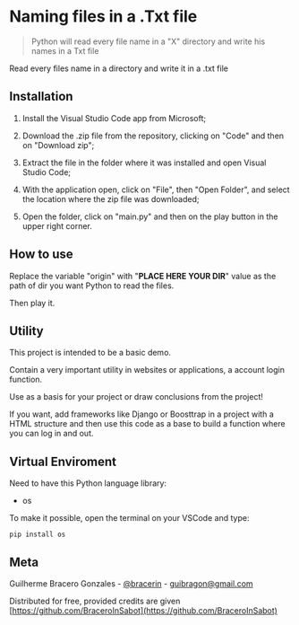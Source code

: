 # Naming files in a .Txt file
> Python will read every file name in a "X" directory and write his names in a Txt file

Read every files name in a directory and write it in a .txt file



## Installation

1. Install the Visual Studio Code app from Microsoft;

2. Download the .zip file from the repository, clicking on "Code" and then on "Download zip";

3. Extract the file in the folder where it was installed and open Visual Studio Code;

4. With the application open, click on "File", then "Open Folder", and select the location where the zip file was downloaded;

5. Open the folder, click on "main.py" and then on the play button in the upper right corner.



## How to use

Replace the variable "origin" with "**PLACE HERE YOUR DIR**" value as the path of dir you want Python to read the files.

Then play it.



## Utility

This project is intended to be a basic demo.

Contain a very important utility in websites or applications, a account login function.

Use as a basis for your project or draw conclusions from the project!

If you want, add frameworks like Django or Boosttrap in a project with a HTML structure and then use this code as a base to build a function where you can log in and out.


## Virtual Enviroment

Need to have this Python language library:

* os 

To make it possible, open the terminal on your VSCode and type:

```
pip install os
```



## Meta

Guilherme Bracero Gonzales - [@bracerin](https://twitter.com/bracerin) - guibragon@gmail.com

Distributed for free, provided credits are given
[https://github.com/BraceroInSabot](https://github.com/BraceroInSabot)

